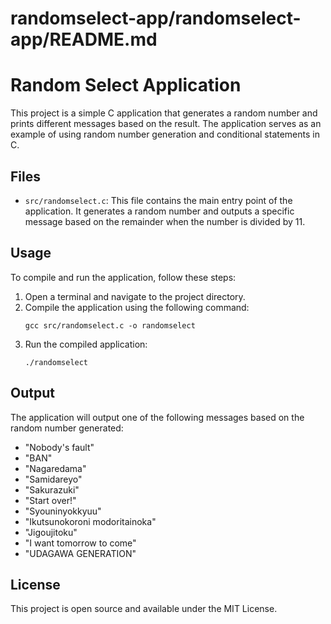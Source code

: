 # randomselect-app/randomselect-app/README.md

# Random Select Application

This project is a simple C application that generates a random number and prints different messages based on the result. The application serves as an example of using random number generation and conditional statements in C.

## Files

- `src/randomselect.c`: This file contains the main entry point of the application. It generates a random number and outputs a specific message based on the remainder when the number is divided by 11.

## Usage

To compile and run the application, follow these steps:

1. Open a terminal and navigate to the project directory.
2. Compile the application using the following command:
   ```
   gcc src/randomselect.c -o randomselect
   ```
3. Run the compiled application:
   ```
   ./randomselect
   ```

## Output

The application will output one of the following messages based on the random number generated:

- "Nobody's fault"
- "BAN"
- "Nagaredama"
- "Samidareyo"
- "Sakurazuki"
- "Start over!"
- "Syouninyokkyuu"
- "Ikutsunokoroni modoritainoka"
- "Jigoujitoku"
- "I want tomorrow to come"
- "UDAGAWA GENERATION"

## License

This project is open source and available under the MIT License.